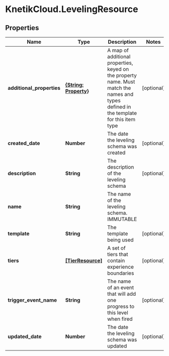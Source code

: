 # KnetikCloud.LevelingResource

## Properties
Name | Type | Description | Notes
------------ | ------------- | ------------- | -------------
**additional_properties** | [**{String: Property}**](Property.md) | A map of additional properties, keyed on the property name.  Must match the names and types defined in the template for this item type | [optional] 
**created_date** | **Number** | The date the leveling schema was created | [optional] 
**description** | **String** | The description of the leveling schema | [optional] 
**name** | **String** | The name of the leveling schema.  IMMUTABLE | 
**template** | **String** | The template being used | [optional] 
**tiers** | [**[TierResource]**](TierResource.md) | A set of tiers that contain experience boundaries | [optional] 
**trigger_event_name** | **String** | The name of an event that will add one progress to this level when fired | [optional] 
**updated_date** | **Number** | The date the leveling schema was updated | [optional] 


